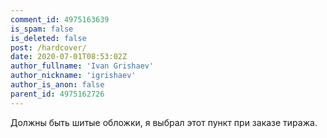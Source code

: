 ```yaml
---
comment_id: 4975163639
is_spam: false
is_deleted: false
post: /hardcover/
date: 2020-07-01T08:53:02Z
author_fullname: 'Ivan Grishaev'
author_nickname: 'igrishaev'
author_is_anon: false
parent_id: 4975162726
---
```


<p>Должны быть шитые обложки, я выбрал этот пункт при заказе тиража.</p>
